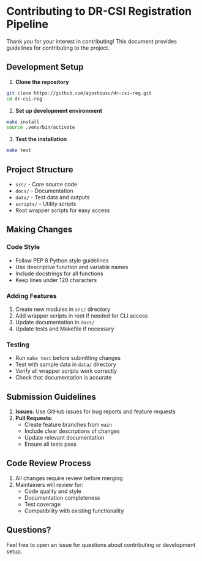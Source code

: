 # Contributing to DR-CSI Registration Pipeline

Thank you for your interest in contributing! This document provides guidelines for contributing to the project.

## Development Setup

1. **Clone the repository**
```bash
git clone https://github.com/ajoshiusc/dr-csi-reg.git
cd dr-csi-reg
```

2. **Set up development environment**
```bash
make install
source .venv/bin/activate
```

3. **Test the installation**
```bash
make test
```

## Project Structure

- `src/` - Core source code
- `docs/` - Documentation
- `data/` - Test data and outputs
- `scripts/` - Utility scripts
- Root wrapper scripts for easy access

## Making Changes

### Code Style
- Follow PEP 8 Python style guidelines
- Use descriptive function and variable names
- Include docstrings for all functions
- Keep lines under 120 characters

### Adding Features
1. Create new modules in `src/` directory
2. Add wrapper scripts in root if needed for CLI access
3. Update documentation in `docs/`
4. Update tests and Makefile if necessary

### Testing
- Run `make test` before submitting changes
- Test with sample data in `data/` directory
- Verify all wrapper scripts work correctly
- Check that documentation is accurate

## Submission Guidelines

1. **Issues**: Use GitHub issues for bug reports and feature requests
2. **Pull Requests**: 
   - Create feature branches from `main`
   - Include clear descriptions of changes
   - Update relevant documentation
   - Ensure all tests pass

## Code Review Process

1. All changes require review before merging
2. Maintainers will review for:
   - Code quality and style
   - Documentation completeness
   - Test coverage
   - Compatibility with existing functionality

## Questions?

Feel free to open an issue for questions about contributing or development setup.
